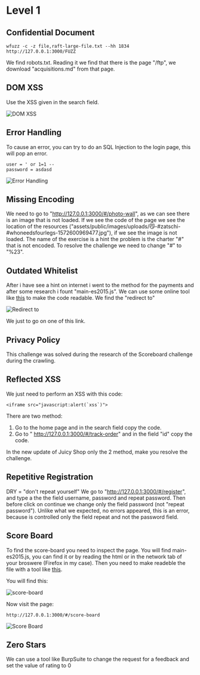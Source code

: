 # Level 1

## Confidential Document
```
wfuzz -c -z file,raft-large-file.txt --hh 1834 http://127.0.0.1:3000/FUZZ
```
We find robots.txt. Reading it we find that there is the page "/ftp", we download "acquisitions.md" from that page.


## DOM XSS
Use the XSS given in the search field.

![DOM XSS](https://github.com/AlessandroMorelli96/Juice-Shop/blob/master/images/01_01.png)

## Error Handling
To cause an error, you can try to do an SQL Injection to the login page, this will pop an error.

```
user = ' or 1=1 --
password = asdasd
```

![Error Handling](https://github.com/AlessandroMorelli96/Juice-Shop/blob/master/images/01_02.png)

## Missing Encoding
We need to go to "http://127.0.0.1:3000/#/photo-wall", as we can see there is an image that is not loaded.
If we see the code of the page we see the location of the resources ("assets/public/images/uploads/😼-#zatschi-#whoneedsfourlegs-1572600969477.jpg"), if we see the image is not loaded. The name of the exercise is a hint the problem is the charter "#" that is not encoded.
To resolve the challenge we need to change "#" to "%23".

## Outdated Whitelist
After i have see a hint on internet i went to the method for the payments and after some research i fount "main-es2015.js".
We can use some online tool like [this](https://beautifier.io) to make the code readable.
We find the "redirect to"

![Redirect to](https://github.com/AlessandroMorelli96/Juice-Shop/blob/master/images/01_03.png)

We just to go on one of this link.

## Privacy Policy
This challenge was solved during the research of the Scoreboard challenge during the crawling.

## Reflected XSS
We just need to perform an XSS with this code:
```
<iframe src="javascript:alert(`xss`)">
```
There are two method:

1. Go to the home page and in the search field copy the code.
2. Go to " http://127.0.0.1:3000/#/track-order" and in the field "id" copy the code.

In the new update of Juicy Shop only the 2 method, make you resolve the challenge.

## Repetitive Registration
DRY = "don't repeat yourself"
We go to "http://127.0.0.1:3000/#/register", and type a the the field username, password and repeat password. Then before click on continue we change only the field password (not "repeat password"). Unlike what we expected, no errors appeared, this is an error, because is controlled only the field repeat and not the password field.

## Score Board
To find the score-board you need to inspect the page. You will find main-es2015.js, you can find it or by reading the html or in the network tab of your broswere (Firefox in my case).
Then you need to make readeble the file with a tool like [this](https://beautifier.io).

You will find this:

![score-board](https://github.com/AlessandroMorelli96/Juice-Shop/blob/master/images/01_04.png)

Now visit the page:
```
http://127.0.0.1:3000/#/score-board
```

![Score Board](https://github.com/AlessandroMorelli96/Juice-Shop/blob/master/images/00_02.png)

## Zero Stars
We can use a tool like BurpSuite to change the request for a feedback and set the value of rating to 0



